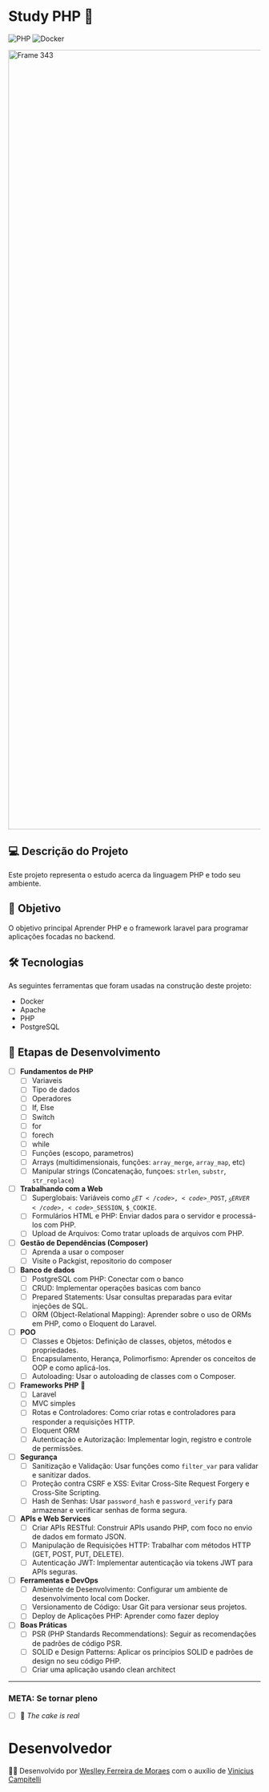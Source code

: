 # Study PHP 🐘

![PHP](https://img.shields.io/badge/php-%23777BB4.svg?style=for-the-badge&logo=php&logoColor=white)
![Docker](https://img.shields.io/badge/docker-%230db7ed.svg?style=for-the-badge&logo=docker&logoColor=white)

<img width="1555" alt="Frame 343" src="https://github.com/user-attachments/assets/b31d9275-5014-429e-89c4-a3c31894ae39">

## 💻 Descrição do Projeto

Este projeto representa o estudo acerca da linguagem PHP e todo seu ambiente.

## 🚀 Objetivo

O objetivo principal Aprender PHP e o framework laravel para programar aplicações focadas no backend.

## 🛠 Tecnologias

As seguintes ferramentas que foram usadas na construção deste projeto:

- Docker
- Apache
- PHP
- PostgreSQL

## 🧭 Etapas de Desenvolvimento

- [ ] **Fundamentos de PHP**
    - [ ] Variaveis
    - [ ] Tipo de dados
    - [ ] Operadores
    - [ ] If, Else
    - [ ] Switch
    - [ ] for
    - [ ] forech
    - [ ] while
    - [ ] Funções (escopo, parametros)
    - [ ] Arrays (multidimensionais, funções: <code>array_merge</code>, <code>array_map</code>, etc)
    - [ ] Manipular strings (Concatenação, funçoes: <code>strlen</code>, <code>substr</code>, <code>str_replace</code>)
- [ ] **Trabalhando com a Web**
    - [ ] Superglobais: Variáveis como <code>$_GET</code>, <code>$_POST</code>, <code>$_SERVER</code>, <code>$_SESSION</code>, <code>$_COOKIE</code>.
    - [ ] Formulários HTML e PHP: Enviar dados para o servidor e processá-los com PHP.
    - [ ] Upload de Arquivos: Como tratar uploads de arquivos com PHP.
- [ ] **Gestão de Dependências (Composer)**
    - [ ] Aprenda a usar o composer
    - [ ] Visite o Packgist, repositorio do composer
- [ ] **Banco de dados**
    - [ ] PostgreSQL com PHP: Conectar com o banco
    - [ ] CRUD: Implementar operações basicas com banco
    - [ ] Prepared Statements: Usar consultas preparadas para evitar injeções de SQL.
    - [ ] ORM (Object-Relational Mapping): Aprender sobre o uso de ORMs em PHP, como o Eloquent do Laravel.
- [ ] **POO**
    - [ ] Classes e Objetos: Definição de classes, objetos, métodos e propriedades.
    - [ ] Encapsulamento, Herança, Polimorfismo: Aprender os conceitos de OOP e como aplicá-los.
    - [ ] Autoloading: Usar o autoloading de classes com o Composer.
- [ ] **Frameworks PHP** 🌟
    - [ ] Laravel
    - [ ] MVC simples
    - [ ] Rotas e Controladores: Como criar rotas e controladores para responder a requisições HTTP.
    - [ ] Eloquent ORM
    - [ ] Autenticação e Autorização: Implementar login, registro e controle de permissões.
- [ ] **Segurança**
    - [ ] Sanitização e Validação: Usar funções como <code>filter_var</code> para validar e sanitizar dados.
    - [ ] Proteção contra CSRF e XSS: Evitar Cross-Site Request Forgery e Cross-Site Scripting.
    - [ ] Hash de Senhas: Usar <code>password_hash</code> e <code>password_verify</code> para armazenar e verificar senhas de forma segura.
- [ ] **APIs e Web Services**
    - [ ] Criar APIs RESTful: Construir APIs usando PHP, com foco no envio de dados em formato JSON.
    - [ ] Manipulação de Requisições HTTP: Trabalhar com métodos HTTP (GET, POST, PUT, DELETE).
    - [ ] Autenticação JWT: Implementar autenticação via tokens JWT para APIs seguras.
- [ ] **Ferramentas e DevOps**
    - [ ] Ambiente de Desenvolvimento: Configurar um ambiente de desenvolvimento local com Docker.
    - [ ] Versionamento de Código: Usar Git para versionar seus projetos.
    - [ ] Deploy de Aplicações PHP: Aprender como fazer deploy
- [ ] **Boas Práticas**
    - [ ] PSR (PHP Standards Recommendations): Seguir as recomendações de padrões de código PSR.
    - [ ] SOLID e Design Patterns: Aplicar os princípios SOLID e padrões de design no seu código PHP.
    - [ ] Criar uma aplicação usando clean architect

---

### META: Se tornar pleno
- [ ] 🎂 _The cake is real_


# Desenvolvedor
<p> 👨‍💻 Desenvolvido por <a href="https://www.linkedin.com/in/weslley-ferreira-61a75a188/">Weslley Ferreira de Moraes</a> com o auxílio de <a href="https://www.linkedin.com/in/viniciuscampitelli/?locale=en_US">Vinicius Campitelli</a></p>
